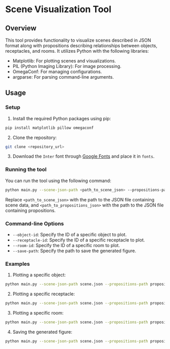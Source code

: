 # Scene Visualization Tool

## Overview

This tool provides functionality to visualize scenes described in JSON format along with propositions describing relationships between objects, receptacles, and rooms. It utilizes Python with the following libraries:

- Matplotlib: For plotting scenes and visualizations.
- PIL (Python Imaging Library): For image processing.
- OmegaConf: For managing configurations.
- argparse: For parsing command-line arguments.

## Usage

### Setup

1. Install the required Python packages using pip:

```sh
pip install matplotlib pillow omegaconf
```

2. Clone the repository:

```sh
git clone <repository_url>
```

3. Download the `Inter` font through [Google Fonts](https://fonts.google.com/specimen/Inter?query=inter) and place it in `fonts`.

### Running the tool

You can run the tool using the following command:
```sh
python main.py --scene-json-path <path_to_scene_json> --propositions-path <path_to_propositions_json> [options]
```

Replace `<path_to_scene_json>` with the path to the JSON file containing scene data, and `<path_to_propositions_json>` with the path to the JSON file containing propositions.

### Command-line Options

- `--object-id`: Specify the ID of a specific object to plot.
- `--receptacle-id`: Specify the ID of a specific receptacle to plot.
- `--room-id`: Specify the ID of a specific room to plot.
- `--save-path`: Specify the path to save the generated figure.

### Examples

1. Plotting a specific object:

```sh
python main.py --scene-json-path scene.json --propositions-path propositions.json --object-id <object_id>
```

2. Plotting a specific receptacle:

```sh
python main.py --scene-json-path scene.json --propositions-path propositions.json --receptacle-id <receptacle_id>
```

3. Plotting a specific room:

```sh
python main.py --scene-json-path scene.json --propositions-path propositions.json --room-id <room_id>
```

4. Saving the generated figure:

```sh
python main.py --scene-json-path scene.json --propositions-path propositions.json --save-path output.png
```